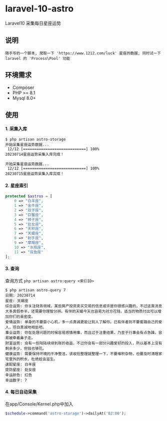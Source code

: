 # laravel-10-astro
Laravel10 采集每日星座运势

## 说明
    随手写的一个脚本, 爬取一下 'https://www.1212.com/luck' 星座的数据, 同时试一下laravel 的 'Process\Pool' 功能

## 环境需求
* Composer
* PHP >= 8.1
* Mysql 8.0+

## 使用

#### 1. 采集入库

```shell
$ php artisan astro-storage
开始采集星座运势数据...
 12/12 [============================] 100%
20230714星座运势采集入库完成！

开始采集星座运势数据...
 12/12 [============================] 100%
20230715星座运势采集入库完成！
```

#### 2. 星座索引

```php
protected $astros = [
    0 => "白羊座",
    1 => "金牛座",
    2 => "双子座",
    3 => "巨蟹座",
    4 => "狮子座",
    5 => "处女座",
    6 => "天秤座",
    7 => "天蝎座",
    8 => "射手座",
    9 => "摩羯座",
    10 => "水瓶座",
    11 => "双鱼座"
];
```

#### 3. 查询

查询方式 `php artisan astro:query <索引ID>`
```shell
$ php artisan astro-query 7
日期: 20230714
星座: 天蝎座
综合运势: 你关注财务领域，某些房产投资卖买交易的信息或许是你很感兴趣的，不过这类消息大多真假参半，还需要你理智分辨。有伴的天蝎今天也容易为对方花钱，适当的物质付出可以增加你们的亲密度。
爱情运势: 单身的不要耍小心机，多一点真诚更能让别人了解你。已有伴者则不要套路自己的爱人，坦白真诚地相处吧。
事业运势: 你在处理问题的时候容易感情用事，而且过于注重结果，乃至于行事会有点急躁，容易被牵着鼻子走。
财富运势: 会有一些陆陆续续到账的收益，不过你会有一部分兴趣爱好的投入，所以基本上没有剩余多少，但钱也够花。
健康运势: 需要保持环境的干净整洁，该收拾整理就整理一下，不要堆积杂物，也要及时清理家宅里外的积水，杜绝蚊虫滋生。
速配星座: 白羊座
提防星座: 处女座
幸运颜色: 红色
幸运数字: 7

```

#### 4. 每日自动采集

在app/Console/Kernel.php中加入
```php
$schedule->command('astro-storage')->dailyAt('02:00');
```
